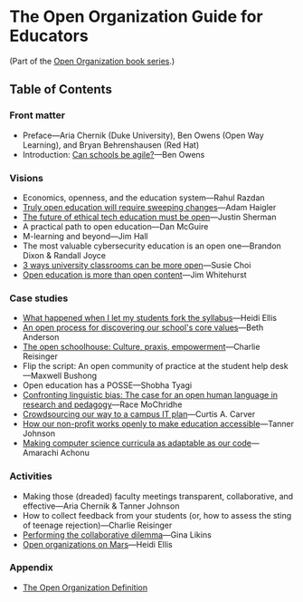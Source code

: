 # The Open Organization Guide for Educators

(Part of the [Open Organization book series](https://opensource.com/open-organization/resources/book-series).)

## Table of Contents

### Front matter

- Preface—Aria Chernik (Duke University), Ben Owens (Open Way Learning), and Bryan Behrenshausen (Red Hat)
- Introduction: [Can schools be agile?](https://opensource.com/open-organization/19/4/education-culture-continuous-improvement)—Ben Owens

### Visions

- Economics, openness, and the education system—Rahul Razdan
- [Truly open education will require sweeping changes](https://opensource.com/open-organization/18/1/open-education-public-mission)—Adam Haigler
- [The future of ethical tech education must be open](https://opensource.com/open-organization/19/6/future-ethical-tech-edu-open)—Justin Sherman
- A practical path to open education—Dan McGuire
- M-learning and beyond—Jim Hall
- The most valuable cybersecurity education is an open one—Brandon Dixon & Randall Joyce
- [3 ways university classrooms can be more open](https://opensource.com/open-organization/17/12/open-model-college-classrooms)—Susie Choi
- [Open education is more than open content](https://opensource.com/open-organization/16/8/harnessing-power-open-education)—Jim Whitehurst

### Case studies

- [What happened when I let my students fork the syllabus](https://opensource.com/open-organization/18/11/making-course-syllabus-open)—Heidi Ellis
- [An open process for discovering our school's core values](https://opensource.com/open-organization/16/6/opening-discover-education-centers-core-values)—Beth Anderson
- [The open schoolhouse: Culture, praxis, empowerment](https://opensource.com/open-organization/19/7/open-schoolhouse-empowerment)—Charlie Reisinger
- Flip the script: An open community of practice at the student help desk—Maxwell Bushong
- Open education has a POSSE—Shobha Tyagi
- [Confronting linguistic bias: The case for an open human language in research and pedagogy](https://opensource.com/open-organization/19/4/open-language-for-open-education)—Race MoChridhe
- [Crowdsourcing our way to a campus IT plan](https://opensource.com/open-organization/17/10/uab-100-wins-through-crowdsourcing)—Curtis A. Carver
- [How our non-profit works openly to make education accessible](https://opensource.com/open-organization/19/2/building-curriculahub)—Tanner Johnson
- [Making computer science curricula as adaptable as our code](https://opensource.com/open-organization/19/4/adaptable-curricula-computer-science)—Amarachi Achonu

### Activities

- Making those (dreaded) faculty meetings transparent, collaborative, and effective—Aria Chernik & Tanner Johnson
- How to collect feedback from your students (or, how to assess the sting of teenage rejection)—Charlie Reisinger
- [Performing the collaborative dilemma](https://opensource.com/education/16/6/candy-or-swag-game-teaching-open-source-kids)—Gina Likins
- [Open organizations on Mars](https://opensource.com/open-organization/18/1/imagining-open-communities)—Heidi Ellis

### Appendix

- [The Open Organization Definition](https://github.com/open-organization-ambassadors/open-org-definition/blob/master/open_org_definition.md)
